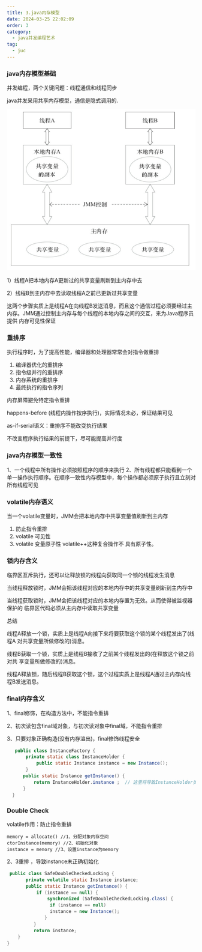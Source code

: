 ```yaml
---
title: 3.java内存模型
date: 2024-03-25 22:02:09
order: 3
category:
  - java并发编程艺术
tag:
  - juc
---
```

### java内存模型基础
并发编程，两个关键问题：线程通信和线程同步

java并发采用共享内存模型，通信是隐式调用的.

![java内存模型](images/jmm.png)

1）线程A把本地内存A更新过的共享变量刷新到主内存中去

2）线程B到主内存中去读取线程A之前已更新过共享变量

这两个步骤实质上是线程A在向线程B发送消息，而且这个通信过程必须要经过主内存。JMM通过控制主内存与每个线程的本地内存之间的交互，来为Java程序员提供 内存可见性保证

### 重排序
执行程序时，为了提高性能，编译器和处理器常常会对指令做重排
1. 编译器优化的重排序
2. 指令级并行的重排序
3. 内存系统的重排序
4. 最终执行的指令序列


内存屏障避免特定指令重排

happens-before (线程内操作按序执行)，实际情况未必，保证结果可见

as-if-serial语义：重排序不能改变执行结果

不改变程序执行结果的前提下，尽可能提高并行度

### java内存模型一致性

1、一个线程中所有操作必须按照程序的顺序来执行
2、所有线程都只能看到一个单一操作执行顺序。在顺序一致性内存模型中，每个操作都必须原子执行且立刻对所有线程可见

### volatile内存语义
当一个volatile变量时，JMM会把本地内存中共享变量值刷新到主内存

1. 防止指令重排
2. volatile 可见性
3. volatile 变量原子性   volatile++这种复合操作不 具有原子性。


### 锁内存含义

临界区互斥执行，还可以让释放锁的线程向获取同一个锁的线程发生消息

当线程释放锁时，JMM会把该线程对应的本地内存中的共享变量刷新到主内存中

当线程获取锁时，JMM会把该线程对应的本地内存置为无效。从而使得被监视器保护的 临界区代码必须从主内存中读取共享变量


总结

线程A释放一个锁，实质上是线程A向接下来将要获取这个锁的某个线程发出了(线程A 对共享变量所做修改的)消息。

线程B获取一个锁，实质上是线程B接收了之前某个线程发出的(在释放这个锁之前对共 享变量所做修改的)消息。

线程A释放锁，随后线程B获取这个锁，这个过程实质上是线程A通过主内存向线程B发送消息。



### final内存含义

1、final修饰，在构造方法中，不能指令重排

2、初次读包含final域对象，与初次读对象中final域，不能指令重排

3、只要对象正确构造(没有内存溢出)，final修饰线程安全

```java
   public class InstanceFactory {
       private static class InstanceHolder {
           public static Instance instance = new Instance();
       }
      public static Instance getInstance() {
          return InstanceHolder.instance ;  // 这里将导致InstanceHolder类被初始化
      } 
  }
```


### Double Check
volatile作用：防止指令重排
```
memory = allocate() //1、分配对象内存空间
ctorInstance(memory) //2、初始化对象
instance = menory //3、设置instance为memory
```
2、3重排 ，导致instance未正确初始化


```java
 public class SafeDoubleCheckedLocking {
       private volatile static Instance instance;
       public static Instance getInstance() {
           if (instance == null) {
               synchronized (SafeDoubleCheckedLocking.class) {
                if (instance == null)
                instance = new Instance();      
              } 
          }
          return instance;
    }
}
```